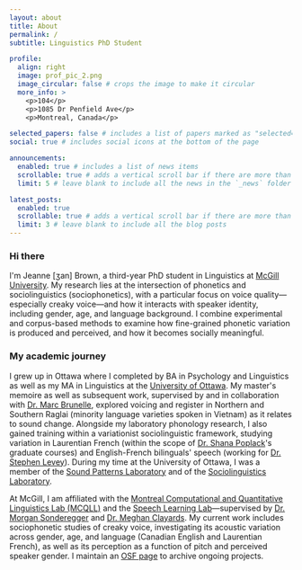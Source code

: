 ```yaml
---
layout: about
title: About
permalink: /
subtitle: Linguistics PhD Student

profile:
  align: right
  image: prof_pic_2.png
  image_circular: false # crops the image to make it circular
  more_info: >
    <p>104</p>
    <p>1085 Dr Penfield Ave</p>
    <p>Montreal, Canada</p>

selected_papers: false # includes a list of papers marked as "selected={true}"
social: true # includes social icons at the bottom of the page

announcements:
  enabled: true # includes a list of news items
  scrollable: true # adds a vertical scroll bar if there are more than 3 news items
  limit: 5 # leave blank to include all the news in the `_news` folder

latest_posts:
  enabled: true
  scrollable: true # adds a vertical scroll bar if there are more than 3 new posts items
  limit: 3 # leave blank to include all the blog posts
---
```


### Hi there
I'm Jeanne [ʒan] Brown, a third-year PhD student in Linguistics at [McGill University](https://www.mcgill.ca/linguistics/). My research lies at the intersection of phonetics and sociolinguistics (sociophonetics), with a particular focus on voice quality—especially creaky voice—and how it interacts with speaker identity, including gender, age, and language background. I combine experimental and corpus-based methods to examine how fine-grained phonetic variation is produced and perceived, and how it becomes socially meaningful.

### My academic journey
I grew up in Ottawa where I completed by BA in Psychology and Linguistics as well as my MA in Linguistics at the [University of Ottawa](https://www.uottawa.ca/faculty-arts/linguistics). My master's memoire as well as subsequent work, supervised by and in collaboration with [Dr. Marc Brunelle](https://aix1.uottawa.ca/~mbrunell/), explored voicing and register in Northern and Southern Raglai (minority language varieties spoken in Vietnam) as it relates to sound change. Alongside my laboratory phonology research, I also gained training within a variationist sociolinguistic framework, studying variation in Laurentian French (within the scope of [Dr. Shana Poplack](https://uniweb.uottawa.ca/view/profile/members/521)'s graduate courses) and English-French bilinguals' speech (working for [Dr. Stephen Levey](https://uniweb.uottawa.ca/view/profile/members/522)). During my time at the University of Ottawa, I was a member of the [Sound Patterns Laboratory](https://spl-lss-uottawa.weebly.com/) and of the [Sociolinguistics Laboratory](https://uottawasociolinguisticslaboratory.weebly.com/).

At McGill, I am affiliated with the [Montreal Computational and Quantitative Linguistics Lab (MCQLL)](https://mcqll.org/) and the [Speech Learning Lab](https://speechlearning.lab.mcgill.ca/)—supervised by [Dr. Morgan Sonderegger](https://people.linguistics.mcgill.ca/~morgan/) and [Dr. Meghan Clayards](https://www.mcgill.ca/linguistics/meghan-clayards-sheher). My current work includes sociophonetic studies of creaky voice, investigating its acoustic variation across gender, age, and language (Canadian English and Laurentian French), as well as its perception as a function of pitch and perceived speaker gender. I maintain an [OSF page](https://osf.io/pkuzb/) to archive ongoing projects.
